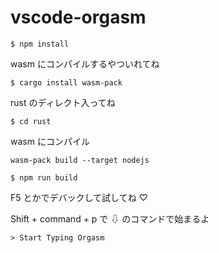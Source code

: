 # vscode-orgasm

```
$ npm install
```

wasm にコンパイルするやついれてね

```
$ cargo install wasm-pack
```

rust のディレクト入ってね

```
$ cd rust
```

wasm にコンパイル

```
wasm-pack build --target nodejs
```

```
$ npm run build
```

F5 とかでデバックして試してね ♡

Shift + command + p で ⇩ のコマンドで始まるよ

```
> Start Typing Orgasm
```
